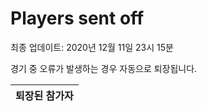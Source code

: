 # Players sent off
최종 업데이트: 2020년 12월 11일 23시 15분


경기 중 오류가 발생하는 경우 자동으로 퇴장됩니다.


| 퇴장된 참가자 |
|:---:|